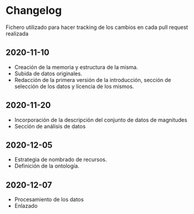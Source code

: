 # Changelog

Fichero utilizado para hacer tracking de los cambios en cada pull request realizada

## 2020-11-10

* Creación de la memoria y estructura de la misma.
* Subida de datos originales.
* Redacción de la primera versión de la introducción, sección de selección de los datos y licencia de los mismos.

## 2020-11-20

* Incorporación de la descripción del conjunto de datos de magnitudes
* Sección de análisis de datos

## 2020-12-05

* Estrategia de nombrado de recursos.
* Definición de la ontología.

## 2020-12-07

* Procesamiento de los datos
* Enlazado

